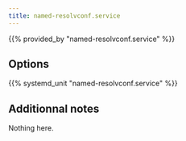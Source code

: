 ```yaml
---
title: named-resolvconf.service
---
```


{{% provided_by "named-resolvconf.service" %}}

## Options

{{% systemd_unit "named-resolvconf.service" %}}

## Additionnal notes

Nothing here.